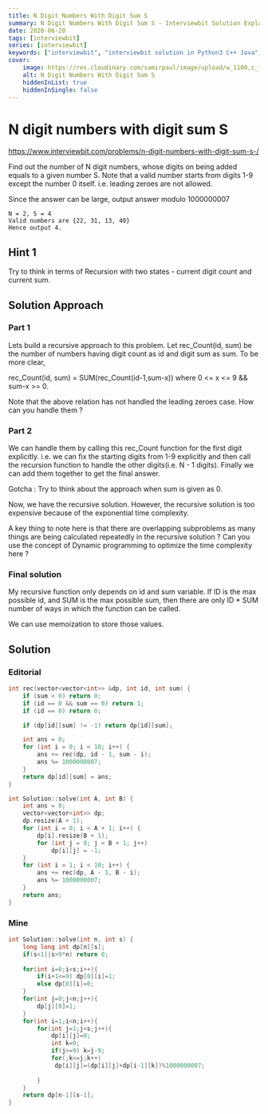 ```yaml
---
title: N Digit Numbers With Digit Sum S
summary: N Digit Numbers With Digit Sum S - Interviewbit Solution Explained
date: 2020-06-20
tags: [interviewbit]
series: [interviewbit]
keywords: ["interviewbit", "interviewbit solution in Python3 C++ Java", "N Digit Numbers With Digit Sum S Solution Explained"]
cover:
    image: https://res.cloudinary.com/samirpaul/image/upload/w_1100,c_fit,co_rgb:FFFFFF,l_text:Arial_75_bold:N Digit Numbers With Digit Sum S - Solution Explained/problem-solving.webp
    alt: N Digit Numbers With Digit Sum S
    hiddenInList: true
    hiddenInSingle: false
---
```


# N digit numbers with digit sum S

https://www.interviewbit.com/problems/n-digit-numbers-with-digit-sum-s-/


Find out the number of N digit numbers, whose digits on being added equals to a given number S. Note that a valid number starts from digits 1-9 except the number 0 itself. i.e. leading zeroes are not allowed.

Since the answer can be large, output answer modulo 1000000007

```
N = 2, S = 4 
Valid numbers are {22, 31, 13, 40} 
Hence output 4.
```

## Hint 1

Try to think in terms of Recursion with two states - current digit count and current sum.

## Solution Approach

### Part 1

Lets build a recursive approach to this problem. Let rec_Count(id, sum) be the number of numbers having digit count as id and digit sum as sum. To be more clear,

rec_Count(id, sum) = SUM(rec_Count(id-1,sum-x)) where 0 <= x <= 9 && sum-x >= 0. 

Note that the above relation has not handled the leading zeroes case. How can you handle them ?

### Part 2

We can handle them by calling this rec_Count function for the first digit explicitly. i.e. we can fix the starting digits from 1-9 explicitly and then call the recursion function to handle the other digits(i.e. N - 1 digits). Finally we can add them together to get the final answer.

Gotcha : Try to think about the approach when sum is given as 0.

Now, we have the recursive solution. However, the recursive solution is too expensive because of the exponential time complexity.

A key thing to note here is that there are overlapping subproblems as many things are being calculated repeatedly in the recursive solution ? Can you use the concept of Dynamic programming to optimize the time complexity here ?

### Final solution

My recursive function only depends on id and sum variable. If ID is the max possible id, and SUM is the max possible sum, then there are only ID * SUM number of ways in which the function can be called.

We can use memoization to store those values.


## Solution

### Editorial
```cpp
int rec(vector<vector<int>> &dp, int id, int sum) {
    if (sum < 0) return 0;
    if (id == 0 && sum == 0) return 1;
    if (id == 0) return 0;

    if (dp[id][sum] != -1) return dp[id][sum];

    int ans = 0;
    for (int i = 0; i < 10; i++) {
        ans += rec(dp, id - 1, sum - i);
        ans %= 1000000007;
    }
    return dp[id][sum] = ans;
}

int Solution::solve(int A, int B) {
    int ans = 0;
    vector<vector<int>> dp;
    dp.resize(A + 1);
    for (int i = 0; i < A + 1; i++) {
        dp[i].resize(B + 1);
        for (int j = 0; j < B + 1; j++)
            dp[i][j] = -1;
    }
    for (int i = 1; i < 10; i++) {
        ans += rec(dp, A - 1, B - i);
        ans %= 1000000007;
    }
    return ans;
}

```


### Mine

```cpp
int Solution::solve(int n, int s) {
    long long int dp[n][s];
    if(s<1||s>9*n) return 0;
    
    for(int i=0;i<s;i++){
        if(i+1<=9) dp[0][i]=1;
        else dp[0][i]=0;
    }
    for(int j=0;j<n;j++){
        dp[j][0]=1;
    }
    for(int i=1;i<n;i++){
        for(int j=1;j<s;j++){
            dp[i][j]=0;
            int k=0;
            if(j>=9) k=j-9;
            for(;k<=j;k++)
             dp[i][j]=(dp[i][j]+dp[i-1][k])%1000000007;
             
        }
    }
    return dp[n-1][s-1];
}
```
